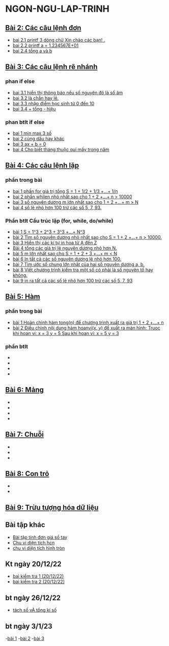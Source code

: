 # NGON-NGU-LAP-TRINH

## [Bài 2: Các câu lệnh đơn](https://hoctructuyencntt.github.io/NNLT/Bai02.html)

- [ bai 2.1 printf 3 dòng chữ Xin chào các bạn! .](https://www.jdoodle.com/a/5u8m)
- [ bai 2.2  printf a = 1.234567E+01](https://www.jdoodle.com/a/5u8q)
- [ bai 2.4  tổng  a và b](https://www.jdoodle.com/a/5v8e)

## [Bài 3: Các câu lệnh rẽ nhánh](https://hoctructuyencntt.github.io/NNLT/Bai03.html)

### phan if else

- [bai 3.1  hiển thị thông báo nếu số nguyên đó là số âm](https://www.jdoodle.com/a/5wqK)  
- [bai 3.2  là chẵn hay lẻ.](https://www.jdoodle.com/a/5Ax9)
- [bai 3.3 nhập điểm học sinh từ 0 đến 10 ](https://www.jdoodle.com/a/5AwZ)
- [bai 3.4  + tổng - hiệu](https://www.jdoodle.com/a/5Ayr )

### phan btlt if else

- [bai 1 min max 3 số](https://www.jdoodle.com/a/5B28)
- [bai 2 cùng dấu hay khác](https://www.jdoodle.com/a/5B22)
- [bai 3 ax + b = 0](https://www.jdoodle.com/a/5B2n)
- [bai 4 Cho biết tháng thuộc quí mấy trong năm ](https://www.jdoodle.com/a/5B2l)

## [Bài 4: Các câu lệnh lặp](https://hoctructuyencntt.github.io/NNLT/Bai04.html)

### phần trong bài

- [bai 1 phần for  giá trị tổng S = 1 + 1/2 + 1/3 +...+ 1/n](https://www.jdoodle.com/a/5F1Z)
- [bai 2 phần whilen nhỏ nhất sao cho 1 + 2 +...+ n > 10000](https://www.jdoodle.com/a/5G1Z)
- [bai 3 số nguyên dương m lớn nhất sao cho 1 + 2 +...+ m > N ]()
- [bai 4 số lẻ nhỏ hơn 100 trừ các số 5, 7, 93. ](https://www.jdoodle.com/a/5Gyl)

### Phần btlt Cấu trúc lặp (for, while, do/while)

- [bài 1 S = 1^3 + 2^3 + 3^3 +...+ N^3](https://www.jdoodle.com/a/5Gyo)
- [bài 2 Tìm số nguyên dương nhỏ nhất sao cho S = 1 + 2 +...+ n > 10000.](https://www.jdoodle.com/a/5FU9)
- [bài 3  Hiển thị các kí tự in hoa từ A đến Z](https://www.jdoodle.com/a/5FU2)
- [Bài 4 tổng các giá trị lẻ nguyên dương nhỏ hơn N.](https://www.jdoodle.com/a/5Gyx)
- [bài 5 m lớn nhất sao cho S = 1 + 2 + 3 +…+ m < N](https://www.jdoodle.com/a/5GzN)
- [bài 6 In tất cả các số nguyên dương lẻ nhỏ hơn 100.](https://www.jdoodle.com/a/5GA8)
- [bài 7 Tìm ước số chung lớn nhất của hai số nguyên dương a, b.](https://www.jdoodle.com/a/5GA0)
- [bài 8  Viết chương trình kiểm tra một số có phải là số nguyên tố hay không.](https://www.jdoodle.com/a/5GAb)
- [bài 9 in ra tất cả các số lẻ nhỏ hơn 100 trừ các số 5, 7, 93](https://www.jdoodle.com/a/5Gyl)


## [Bài 5: Hàm](https://hoctructuyencntt.github.io/NNLT/Bai05.html)
### phần trong bài
- [bài 1 Hoàn chỉnh hàm tong(n) để chương trình xuất ra giá trị 1 + 2 +...+ n](https://www.jdoodle.com/a/5HAp)
- [bài 2 Điều chỉnh nội dung hàm hoanvi(x, y) để xuất ra màn hình:
Truoc khi hoan vi: x = 3 y = 5
Sau khi hoan vi: x = 5 y = 3]()
### phần btlt
- []()
- []()
- []()
- []()

## [Bài 6: Mảng](https://hoctructuyencntt.github.io/NNLT/Bai06.html)

- []()
- []()
- []()
- []()

## [Bài 7: Chuỗi](https://hoctructuyencntt.github.io/NNLT/Bai07.html)
- []()
- []()
- []()


## [Bài 8: Con trỏ](https://hoctructuyencntt.github.io/NNLT/Bai08.html)

- []()
- []()




## [Bài 9: Trừu tượng hóa dữ liệu](https://hoctructuyencntt.github.io/NNLT/Bai09.html)





## Bài tập khác
- [ Bài tập tính đơn giá sổ tay](https://www.jdoodle.com/a/5ydx)
- [ Chu vi diện tích hcn](https://www.jdoodle.com/a/5wfi)
- [ chu vi diện tích hình tròn](https://www.jdoodle.com/a/5wrx)
## Kt ngày 20/12/22
- [ baì kiểm tra 1 (20/12/22)](https://www.jdoodle.com/a/5F2e)
- [ baì kiểm tra 2 (20/12/22)](https://www.jdoodle.com/a/5F2p)
## bt ngày 26/12/22
- [tách số vÀ tổng kí số](https://www.jdoodle.com/a/5FUt)
## bt ngày 3/1/23
-[bài 1]()
-[bài 2]()
-[bài 3]()
